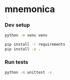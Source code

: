 # mnemonica

### Dev setup

```bash
python -m venv venv

pip install -r requirements
pip install -e .
```

### Run tests
```bash
python -m unittest -v
```